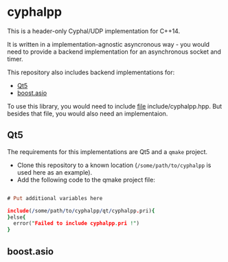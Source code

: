 # cyphalpp

This is a header-only Cyphal/UDP implementation for C++14.


It is written in a implementation-agnostic asyncronous way - you would need to provide a backend implementation for an asynchronous socket and timer.

This repository also includes backend implementations for:
* [Qt5](#qt5)
* [boost.asio](#boost)



To use this library, you would need to include [file](include/cyphalpp.hpp) include/cyphalpp.hpp.
But besides that file, you would also need an implementaion.

## Qt5

The requirements for this implementations are Qt5 and a `qmake` project.

* Clone this repository to a known location (`/some/path/to/cyphalpp` is used here as an example).
* Add the following code to the qmake project file:

```pro

# Put additional variables here

include(/some/path/to/cyphalpp/qt/cyphalpp.pri){
}else{
  error("Failed to include cyphalpp.pri !")
}

```

## boost.asio

